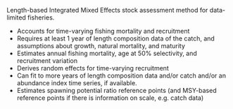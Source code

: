 Length-based Integrated Mixed Effects stock assessment method for data-limited fisheries.
- Accounts for time-varying fishing mortality and recruitment
- Requires at least 1 year of length composition data of the catch, and assumptions about growth, natural mortality, and maturity
- Estimates annual fishing mortality, age at 50% selectivity, and recruitment variation
- Derives random effects for time-varying recruitment
- Can fit to more years of length composition data and/or catch and/or an abundance index time series, if available.
- Estimates spawning potential ratio reference points (and MSY-based reference points if there is information on scale, e.g. catch data)

